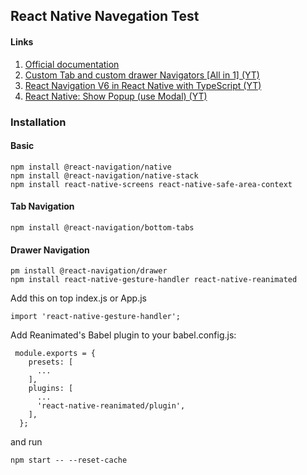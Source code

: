 ## React Native Navegation Test

#### Links
1. [Official documentation ](https://reactnavigation.org/)
2. [Custom Tab and custom drawer Navigators [All in 1] (YT)](https://www.youtube.com/watch?v=I7POH4acHV8&t=2347s&ab_channel=BasirPayenda)
3. [React Navigation V6 in React Native with TypeScript (YT)](https://www.youtube.com/watch?v=UzMbu3XKEoM&list=LL&index=18&t=2192s&ab_channel=DanielGSC)
4. [React Native: Show Popup (use Modal) (YT)](https://www.youtube.com/watch?v=nZWW7Ue9TD0&list=LL&index=3&ab_channel=LirsTechTips)

### Installation
#### Basic
```
npm install @react-navigation/native
npm install @react-navigation/native-stack
npm install react-native-screens react-native-safe-area-context
```

#### Tab Navigation
```
npm install @react-navigation/bottom-tabs
```

#### Drawer Navigation
```
pm install @react-navigation/drawer
npm install react-native-gesture-handler react-native-reanimated
```
Add this on top  index.js or App.js
```
import 'react-native-gesture-handler';
```
Add Reanimated's Babel plugin to your babel.config.js:
```
 module.exports = {
    presets: [
      ...
    ],
    plugins: [
      ...
      'react-native-reanimated/plugin',
    ],
  };
```
and run 
```
npm start -- --reset-cache
```
